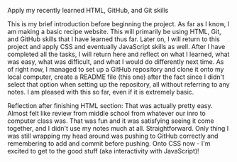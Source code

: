 Apply my recently learned HTML, GitHub, and Git skills

This is my brief introduction before beginning the project. As far as I know, I am making a basic recipe website. This will primarily be using HTML, Git, and GitHub skills that I have learned thus far. Later on, I will return to this project and apply CSS and eventually JavaScript skills as well. After I have completed all the tasks, I will return here and reflect on what I learned, what was easy, what was difficult, and what I would do differently next time. As of right now, I managed to set up a GitHub repository and clone it onto my local computer, create a README file (this one) after the fact since I didn't select that option when setting up the repository, all without referring to any notes. I am pleased with this so far, even if it is extremely basic.

Reflection after finishing HTML section:
    That was actually pretty easy. Almost felt like review from middle school from whatever our inro to computer class was. That was fun and it was satisfying seeing it come together, and I didn't use my notes much at all. Straightforward. Only thing I was still wrapping my head around was pushing to GitHub correctly and remembering to add and commit before pushing. Onto CSS now - I'm excited to get to the good stuff (aka interactivity with JavaScript)!